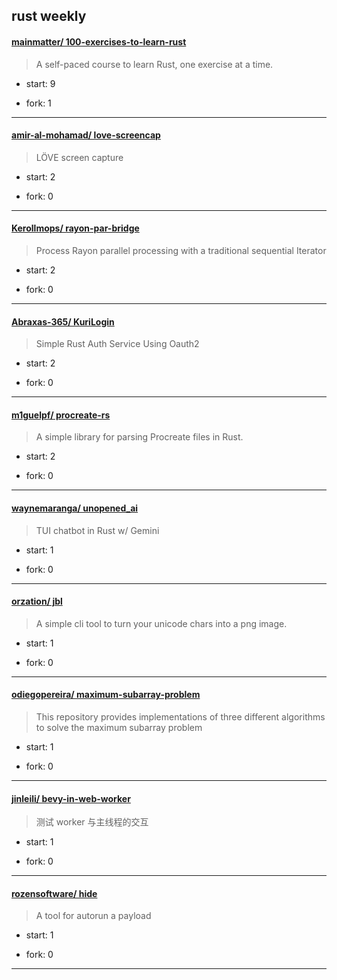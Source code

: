 ## rust weekly

#### [mainmatter/ 100-exercises-to-learn-rust](https://github.com/mainmatter/100-exercises-to-learn-rust)
>  A self-paced course to learn Rust, one exercise at a time.
+ start: 9
+ fork: 1
---
#### [amir-al-mohamad/ love-screencap](https://github.com/amir-al-mohamad/love-screencap)
>  LÖVE screen capture
+ start: 2
+ fork: 0
---
#### [Kerollmops/ rayon-par-bridge](https://github.com/Kerollmops/rayon-par-bridge)
>  Process Rayon parallel processing with a traditional sequential Iterator
+ start: 2
+ fork: 0
---
#### [Abraxas-365/ KuriLogin](https://github.com/Abraxas-365/KuriLogin)
>  Simple Rust Auth Service Using Oauth2
+ start: 2
+ fork: 0
---
#### [m1guelpf/ procreate-rs](https://github.com/m1guelpf/procreate-rs)
>  A simple library for parsing Procreate files in Rust.
+ start: 2
+ fork: 0
---
#### [waynemaranga/ unopened_ai](https://github.com/waynemaranga/unopened_ai)
>  TUI chatbot in Rust w/ Gemini
+ start: 1
+ fork: 0
---
#### [orzation/ jbl](https://github.com/orzation/jbl)
>  A simple cli tool to turn your unicode chars into a png image.
+ start: 1
+ fork: 0
---
#### [odiegopereira/ maximum-subarray-problem](https://github.com/odiegopereira/maximum-subarray-problem)
>  This repository provides implementations of three different algorithms to solve the maximum subarray problem
+ start: 1
+ fork: 0
---
#### [jinleili/ bevy-in-web-worker](https://github.com/jinleili/bevy-in-web-worker)
>  测试 worker 与主线程的交互
+ start: 1
+ fork: 0
---
#### [rozensoftware/ hide](https://github.com/rozensoftware/hide)
>  A tool for autorun a payload
+ start: 1
+ fork: 0
---